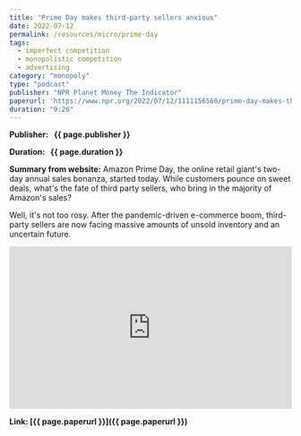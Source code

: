 ```yaml
---
title: "Prime Day makes third-party sellers anxious"
date: 2022-07-12
permalink: /resources/micro/prime-day
tags:
  - imperfect competition
  - monopolistic competition
  - advertising
category: "monopoly"
type: "podcast"
publisher: "NPR Planet Money The Indicator"
paperurl: 'https://www.npr.org/2022/07/12/1111156566/prime-day-makes-third-party-sellers-anxious'
duration: "9:26"
---
```


<!-- Google tag (gtag.js) -->
<script async src="https://www.googletagmanager.com/gtag/js?id=G-Q95WSVMDNZ"></script>
<script>
  window.dataLayer = window.dataLayer || [];
  function gtag(){dataLayer.push(arguments);}
  gtag('js', new Date());

  gtag('config', 'G-Q95WSVMDNZ');
</script>


**<span class="bold-podcast">Publisher: </span>&nbsp;<span class="text-podcast"> {{ page.publisher }}</span>**

**<span class="bold-podcast">Duration: </span>&nbsp;<span class="text-podcast"> {{ page.duration }}</span>**

**<span class="bold-podcast">Summary from website:</span>**
Amazon Prime Day, the online retail giant's two-day annual sales bonanza, started today. While customers pounce on sweet deals, what's the fate of third party sellers, who bring in the majority of Amazon's sales?

Well, it's not too rosy. After the pandemic-driven e-commerce boom, third-party sellers are now facing massive amounts of unsold inventory and an uncertain future.


<iframe src="https://www.npr.org/player/embed/1111156566/1198988637" width="100%" height="290" frameborder="0" scrolling="no" title="NPR embedded audio player"></iframe>


**<span class="small-podcast">Link:</span>&nbsp;<span class="links-podcast">[{{ page.paperurl }}]({{ page.paperurl }})</span>**